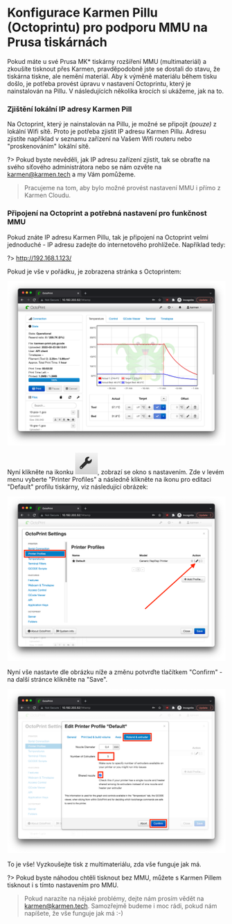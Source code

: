 # Konfigurace Karmen Pillu (Octoprintu) pro podporu MMU na Prusa tiskárnách

Pokud máte u své Prusa MK* tiskárny rozšíření MMU (multimateriál) a zkoušíte tisknout přes Karmen, pravděpodobně jste se dostali do stavu,
že tiskárna tiskne, ale nemění materiál. Aby k výměně materiálu během tisku došlo, je potřeba provést úpravu v nastavení Octoprintu, který je nainstalován na Pillu. V následujících několika krocích si ukážeme, jak na to.

### Zjištění lokální IP adresy Karmen Pill

Na Octoprint, který je nainstalován na Pillu, je možné se připojit *(pouze)* z lokální Wifi sítě. Proto je potřeba zjistit
IP adresu Karmen Pillu. Adresu zjistíte například v seznamu zařízení na Vašem Wifi routeru nebo "proskenováním" lokální sítě.

?> Pokud byste nevěděli, jak IP adresu zařízení zjistit, tak se obraťte na svého síťového administrátora nebo se nám
ozvěte na karmen@karmen.tech a my Vám pomůžeme.

> Pracujeme na tom, aby bylo možné provést nastavení MMU i přímo z Karmen Cloudu.

### Připojení na Octoprint a potřebná nastavení pro funkčnost MMU

Pokud znáte IP adresu Karmen Pillu, tak je připojení na Octoprint velmi jednoduché - IP adresu zadejte do internetového prohlížeče. Například tedy:

?> http://192.168.1.123/

Pokud je vše v pořádku, je zobrazena stránka s Octoprintem:

![Octoprint](_media/octoprint-mmu-settings/octoprint-main-page.png ":size=1024")

Nyní klikněte na ikonku ![](_media/octoprint-mmu-settings/octoprint-settings-icon.png ":size=24"), zobrazí se okno s nastavením.
Zde v levém menu vyberte "Printer Profiles" a následně klikněte na ikonu pro editaci "Default" profilu tiskárny, viz následující obrázek:

![Octoprint](_media/octoprint-mmu-settings/octoprint-profile-edit-icon.png ":size=1024")

Nyní vše nastavte dle obrázku níže a změnu potvrďte tlačítkem "Confirm" - na další stránce klikněte na "Save".

![Octoprint](_media/octoprint-mmu-settings/octoprint-printer-profile-set-extruders.png ":size=1024")

To je vše! Vyzkoušejte tisk z multimateriálu, zda vše funguje jak má.

?> Pokud byste náhodou chtěli tisknout bez MMU, můžete s Karmen Pillem tisknout i s tímto nastavením pro MMU.

> Pokud narazíte na nějaké problémy, dejte nám prosím vědět na karmen@karmen.tech. Samozřejmě budeme i moc rádi, pokud nám napíšete, že vše funguje jak má :-)
